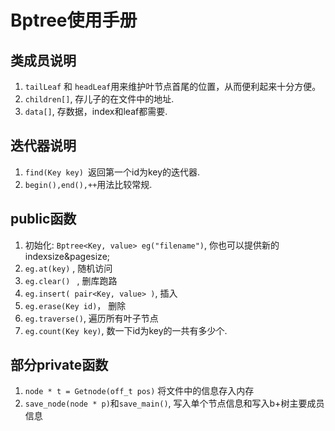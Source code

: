 # Bptree使用手册
## 类成员说明
1. <code>tailLeaf</code> 和 <code>headLeaf</code>用来维护叶节点首尾的位置，从而便利起来十分方便。
2. <code>children[]</code>, 存儿子的在文件中的地址.
3. <code>data[]</code>, 存数据，index和leaf都需要.
## 迭代器说明
1. <code>find(Key key) </code>返回第一个id为key的迭代器.
2. <code>begin(),end(),++</code>用法比较常规.
## public函数
1. 初始化: <code>Bptree<Key, value> eg("filename")</code>, 你也可以提供新的indexsize&pagesize;
2. <code>eg.at(key)</code> , 随机访问
3. <code>eg.clear() </code> , 删库跑路
4. <code>eg.insert( pair<Key, value> )</code>, 插入
5. <code>eg.erase(Key id)</code>， 删除
6. <code>eg.traverse()</code>, 遍历所有叶子节点 
7. <code>eg.count(Key key)</code>, 数一下id为key的一共有多少个.
## 部分private函数
1. <code>node * t = Getnode(off_t pos)</code> 将文件中的信息存入内存
2. <code>save_node(node * p)</code>和<code>save_main()</code>, 写入单个节点信息和写入b+树主要成员信息
